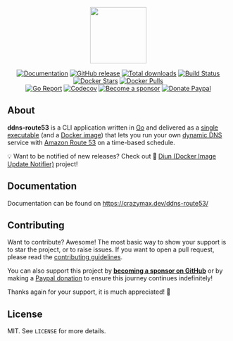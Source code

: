 <p align="center"><a href="https://github.com/crazy-max/ddns-route53" target="_blank"><img height="128" src="https://raw.githubusercontent.com/crazy-max/ddns-route53/master/.github/ddns-route53.png"></a></p>

<p align="center">
  <a href="https://crazymax.dev/ddns-route53/"><img src="https://img.shields.io/badge/doc-mkdocs-02a6f2?style=flat-square&logo=read-the-docs" alt="Documentation"></a>
  <a href="https://github.com/crazy-max/ddns-route53/releases/latest"><img src="https://img.shields.io/github/release/crazy-max/ddns-route53.svg?style=flat-square" alt="GitHub release"></a>
  <a href="https://github.com/crazy-max/ddns-route53/releases/latest"><img src="https://img.shields.io/github/downloads/crazy-max/ddns-route53/total.svg?style=flat-square" alt="Total downloads"></a>
  <a href="https://github.com/crazy-max/ddns-route53/actions?workflow=build"><img src="https://img.shields.io/github/workflow/status/crazy-max/ddns-route53/build?label=build&logo=github&style=flat-square" alt="Build Status"></a>
  <a href="https://hub.docker.com/r/crazymax/ddns-route53/"><img src="https://img.shields.io/docker/stars/crazymax/ddns-route53.svg?style=flat-square&logo=docker" alt="Docker Stars"></a>
  <a href="https://hub.docker.com/r/crazymax/ddns-route53/"><img src="https://img.shields.io/docker/pulls/crazymax/ddns-route53.svg?style=flat-square&logo=docker" alt="Docker Pulls"></a>
  <br /><a href="https://goreportcard.com/report/github.com/crazy-max/ddns-route53"><img src="https://goreportcard.com/badge/github.com/crazy-max/ddns-route53?style=flat-square" alt="Go Report"></a>
  <a href="https://codecov.io/gh/crazy-max/ddns-route53"><img src="https://img.shields.io/codecov/c/github/crazy-max/ddns-route53?logo=codecov&style=flat-square" alt="Codecov"></a>
  <a href="https://github.com/sponsors/crazy-max"><img src="https://img.shields.io/badge/sponsor-crazy--max-181717.svg?logo=github&style=flat-square" alt="Become a sponsor"></a>
  <a href="https://www.paypal.me/crazyws"><img src="https://img.shields.io/badge/donate-paypal-00457c.svg?logo=paypal&style=flat-square" alt="Donate Paypal"></a>
</p>

## About

**ddns-route53** is a CLI application written in [Go](https://golang.org/) and delivered as a
[single executable](https://github.com/crazy-max/ddns-route53/releases/latest) (and a
[Docker image](https://hub.docker.com/r/crazymax/ddns-route53/)) that lets you run your own
[dynamic DNS](https://en.wikipedia.org/wiki/Dynamic_DNS) service with [Amazon Route 53](https://aws.amazon.com/route53/)
on a time-based schedule.

💡 Want to be notified of new releases? Check out 🔔 [Diun (Docker Image Update Notifier)](https://github.com/crazy-max/diun) project!

## Documentation

Documentation can be found on https://crazymax.dev/ddns-route53/

## Contributing

Want to contribute? Awesome! The most basic way to show your support is to star the project, or to raise issues. If
you want to open a pull request, please read the [contributing guidelines](.github/CONTRIBUTING.md).

You can also support this project by [**becoming a sponsor on GitHub**](https://github.com/sponsors/crazy-max) or by
making a [Paypal donation](https://www.paypal.me/crazyws) to ensure this journey continues indefinitely!

Thanks again for your support, it is much appreciated! :pray:

## License

MIT. See `LICENSE` for more details.
